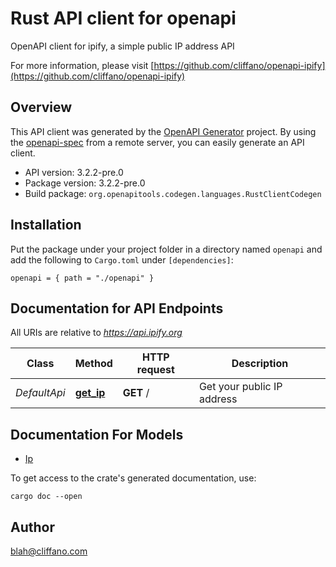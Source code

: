 # Rust API client for openapi

OpenAPI client for ipify, a simple public IP address API

For more information, please visit [https://github.com/cliffano/openapi-ipify](https://github.com/cliffano/openapi-ipify)

## Overview

This API client was generated by the [OpenAPI Generator](https://openapi-generator.tech) project.  By using the [openapi-spec](https://openapis.org) from a remote server, you can easily generate an API client.

- API version: 3.2.2-pre.0
- Package version: 3.2.2-pre.0
- Build package: `org.openapitools.codegen.languages.RustClientCodegen`

## Installation

Put the package under your project folder in a directory named `openapi` and add the following to `Cargo.toml` under `[dependencies]`:

```
openapi = { path = "./openapi" }
```

## Documentation for API Endpoints

All URIs are relative to *https://api.ipify.org*

Class | Method | HTTP request | Description
------------ | ------------- | ------------- | -------------
*DefaultApi* | [**get_ip**](docs/DefaultApi.md#get_ip) | **GET** / | Get your public IP address


## Documentation For Models

 - [Ip](docs/Ip.md)


To get access to the crate's generated documentation, use:

```
cargo doc --open
```

## Author

blah@cliffano.com

